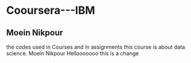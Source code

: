 # Cooursera---IBM
## Moein Nikpour
the codes used in Courses and in assignments
this course is about data science.
Moein Nikpour
Hellooooooo
this is a change
